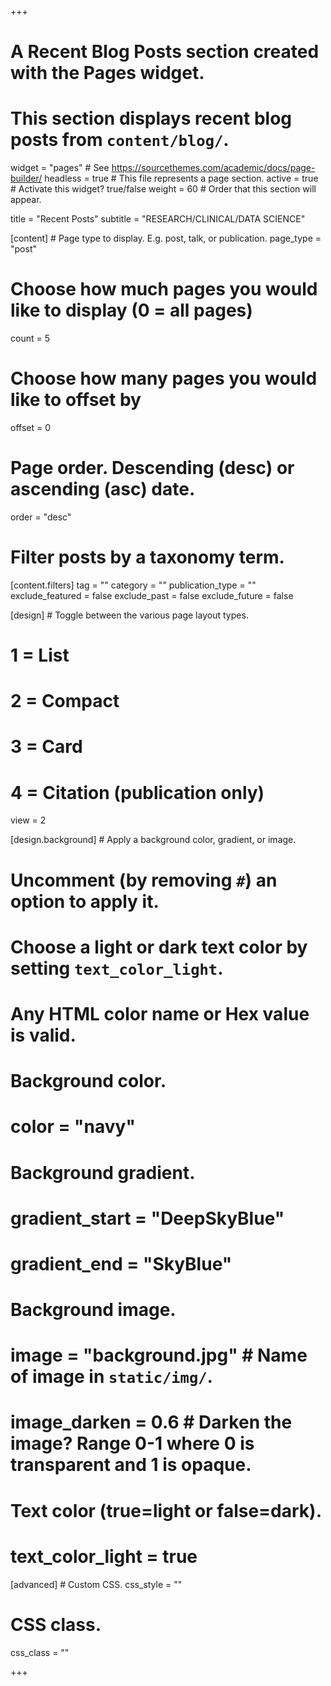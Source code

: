 +++

# A Recent Blog Posts section created with the Pages widget.

# This section displays recent blog posts from `content/blog/`.

widget = "pages" # See https://sourcethemes.com/academic/docs/page-builder/
headless = true # This file represents a page section.
active = true # Activate this widget? true/false
weight = 60 # Order that this section will appear.

title = "Recent Posts"
subtitle = "RESEARCH/CLINICAL/DATA SCIENCE"

[content] # Page type to display. E.g. post, talk, or publication.
page_type = "post"

# Choose how much pages you would like to display (0 = all pages)
count = 5

# Choose how many pages you would like to offset by
offset = 0

# Page order. Descending (desc) or ascending (asc) date.
order = "desc"

# Filter posts by a taxonomy term.
[content.filters]
  tag = ""
  category = ""
  publication_type = ""
  exclude_featured = false
  exclude_past = false
  exclude_future = false

[design] # Toggle between the various page layout types.
# 1 = List
# 2 = Compact
# 3 = Card
# 4 = Citation (publication only)
view = 2

[design.background] # Apply a background color, gradient, or image.
# Uncomment (by removing `#`) an option to apply it.
# Choose a light or dark text color by setting `text_color_light`.
# Any HTML color name or Hex value is valid.

# Background color.
# color = "navy"

# Background gradient.
# gradient_start = "DeepSkyBlue"
# gradient_end = "SkyBlue"

# Background image.
# image = "background.jpg" # Name of image in `static/img/`.
# image_darken = 0.6 # Darken the image? Range 0-1 where 0 is transparent and 1 is opaque.

# Text color (true=light or false=dark).
# text_color_light = true

[advanced] # Custom CSS.
css_style = ""

# CSS class.
css_class = ""

+++
